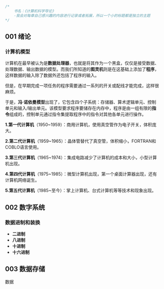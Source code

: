 ```c++
/*
	书名：《计算机科学导论》
	-我会对每章自己感兴趣的内容进行记录或者拓展，所以一个小的标题都是独立的主题
*/
```



## 001 绪论

### 计算机模型

计算机在最早被认为是**数据处理器**，也就是将其作为一个黑盒，仅仅是接受数据、处理数据、输出数据的模型。而我们所知道的**图灵机**则是在这基础上添加了**程序**，这样数据的输入除了数据外还包括了程序的输入。

但是，在早期完成一项任务的程序需要通过一系列的开关或配线才能完成，这样很麻烦。

于是，**冯·诺依曼模型**出现了，它包含四个子系统：存储器、算术逻辑单元、控制单元和输入/输出单元。该模型要求程序要储存在内存中，程序是由一组有限的**指令**组成的，控制单元通过指令集提取程序中的指令对其他各单元进行操作。

**1.第一代计算机**（1950~1959）：商用计算机，使用真空管作为电子开关，体积庞大。

**2.第二代计算机**（1959~1965）：晶体管替代了真空管，体积缩小，FORTRAN和COBLO语言使用。

**3.第三代计算机**（1965~1974）：集成电路减少了计算机的成本和大小，小型计算机出现。

**4.第四代计算机**（1975~1985）：微型计算机出现，第一个桌面计算器出现，还有计算机网络诞生。

**5.第五代计算机**（1985~至今）：掌上计算机、台式计算机等等技术和现象出现。



## 002 数字系统

### 数据进制和装换

* **二进制**
* **八进制**
* **十进制**
* **十六进制**



## 003 数据存储

数据

